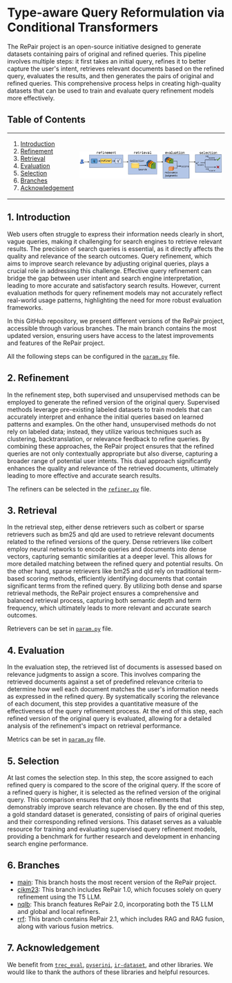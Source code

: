 # Type-aware Query Reformulation via Conditional Transformers

The RePair project is an open-source initiative designed to generate datasets containing pairs of original and refined queries. This pipeline involves multiple steps: it first takes an initial query, refines it to better capture the user's intent, retrieves relevant documents based on the refined query, evaluates the results, and then generates the pairs of original and refined queries. This comprehensive process helps in creating high-quality datasets that can be used to train and evaluate query refinement models more effectively.

## Table of Contents
<table align="center" border=0>
<tr>
<td>
   
1. [Introduction](#Introduction)
2. [Refinement](#Refinement)
3. [Retrieval](#Retrieval)
4. [Evaluation](#Evaluation)
5. [Selection](#Selection)
6. [Branches](#Branches)
7. [Acknowledgement](#Acknowledgement)
</td>
<td><img src='misc/repair_flow.jpg' width="100%" /></td>
</table>

   
## 1. Introduction
Web users often struggle to express their information needs clearly in short, vague queries, making it challenging for search engines to retrieve relevant results. The precision of search queries is essential, as it directly affects the quality and relevance of the search outcomes. Query refinement, which aims to improve search relevance by adjusting original queries, plays a crucial role in addressing this challenge. Effective query refinement can bridge the gap between user intent and search engine interpretation, leading to more accurate and satisfactory search results. However, current evaluation methods for query refinement models may not accurately reflect real-world usage patterns, highlighting the need for more robust evaluation frameworks.

In this GitHub repository, we present different versions of the RePair project, accessible through various branches. The main branch contains the most updated version, ensuring users have access to the latest improvements and features of the RePair project.

All the following steps can be configured in the [`param.py`](https://github.com/fani-lab/RePair/blob/cb94e0e4b8e85481e737f7e37b2268bfd0c49db3/src/param.py#L12) file.

## 2. Refinement
In the refinement step, both supervised and unsupervised methods can be employed to generate the refined version of the original query. Supervised methods leverage pre-existing labeled datasets to train models that can accurately interpret and enhance the initial queries based on learned patterns and examples. On the other hand, unsupervised methods do not rely on labeled data; instead, they utilize various techniques such as clustering, backtranslation, or relevance feedback to refine queries. By combining these approaches, the RePair project ensures that the refined queries are not only contextually appropriate but also diverse, capturing a broader range of potential user intents. This dual approach significantly enhances the quality and relevance of the retrieved documents, ultimately leading to more effective and accurate search results.

The refiners can be selected in the [`refiner.py`](https://github.com/fani-lab/RePair/blob/cb94e0e4b8e85481e737f7e37b2268bfd0c49db3/src/refinement/refiner_param.py) file.

## 3. Retrieval
In the retrieval step, either dense retrievers such as colbert or sparse retrievers such as bm25 and qld are used to retrieve relevant documents related to the refined versions of the query. Dense retrievers like colbert employ neural networks to encode queries and documents into dense vectors, capturing semantic similarities at a deeper level. This allows for more detailed matching between the refined query and potential results. On the other hand, sparse retrievers like bm25 and qld rely on traditional term-based scoring methods, efficiently identifying documents that contain significant terms from the refined query. By utilizing both dense and sparse retrieval methods, the RePair project ensures a comprehensive and balanced retrieval process, capturing both semantic depth and term frequency, which ultimately leads to more relevant and accurate search outcomes.

Retrievers can be set in [`param.py`](https://github.com/fani-lab/RePair/blob/cb94e0e4b8e85481e737f7e37b2268bfd0c49db3/src/param.py#L18) file.


## 4. Evaluation
In the evaluation step, the retrieved list of documents is assessed based on relevance judgments to assign a score. This involves comparing the retrieved documents against a set of predefined relevance criteria to determine how well each document matches the user's information needs as expressed in the refined query. By systematically scoring the relevance of each document, this step provides a quantitative measure of the effectiveness of the query refinement process. At the end of this step, each refined version of the original query is evaluated, allowing for a detailed analysis of the refinement's impact on retrieval performance. 

Metrics can be set in [`param.py`](https://github.com/fani-lab/RePair/blob/cb94e0e4b8e85481e737f7e37b2268bfd0c49db3/src/param.py#L19) file.

## 5. Selection
At last comes the selection step. In this step, the score assigned to each refined query is compared to the score of the original query. If the score of a refined query is higher, it is selected as the refined version of the original query. This comparison ensures that only those refinements that demonstrably improve search relevance are chosen. By the end of this step, a gold standard dataset is generated, consisting of pairs of original queries and their corresponding refined versions. This dataset serves as a valuable resource for training and evaluating supervised query refinement models, providing a benchmark for further research and development in enhancing search engine performance.

## 6. Branches
- [main](https://github.com/fani-lab/RePair/tree/main): This branch hosts the most recent version of the RePair project.
- [cikm23](https://github.com/fani-lab/RePair/tree/cikm23): This branch includes RePair 1.0, which focuses solely on query refinement using the T5 LLM.
- [nqlb](https://github.com/fani-lab/RePair/tree/nqlb): This branch features RePair 2.0, incorporating both the T5 LLM and global and local refiners.
- [rrf](https://github.com/fani-lab/RePair/tree/rrf): This branch contains RePair 2.1, which includes RAG and RAG fusion, along with various fusion metrics.

## 7. Acknowledgement
We benefit from [`trec_eval`](https://github.com/usnistgov/trec_eval), [`pyserini`](https://github.com/castorini/pyserini), [`ir-dataset`](https://ir-datasets.com/), and other libraries. We would like to thank the authors of these libraries and helpful resources.
  




